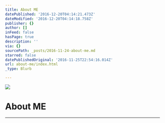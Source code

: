 ```yaml
---
title: About ME
datePublished: '2016-12-20T04:14:21.473Z'
dateModified: '2016-12-20T04:14:18.758Z'
publisher: {}
author: []
inFeed: false
hasPage: true
description: ''
via: {}
sourcePath: _posts/2016-11-24-about-me.md
starred: false
datePublishedOriginal: '2016-11-25T22:54:16.014Z'
url: about-me/index.html
_type: Blurb

---
```

![](https://the-grid-user-content.s3-us-west-2.amazonaws.com/1967e4b0-429c-4ed8-aea6-b9011b73d683.jpg)

# About ME

---